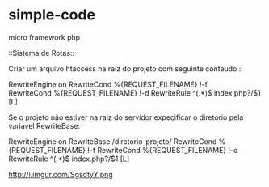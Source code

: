 # simple-code
micro framework php


::Sistema de Rotas::

Criar um arquivo htaccess na raiz do projeto com seguinte conteudo :

RewriteEngine on
RewriteCond %{REQUEST_FILENAME} !-f</br>
RewriteCond %{REQUEST_FILENAME} !-d
RewriteRule ^(.*)$ index.php?/$1 [L]


Se o projeto não estiver na raiz do servidor expecificar o diretorio pela variavel RewriteBase: 

RewriteEngine on
RewriteBase /diretorio-projeto/
RewriteCond %{REQUEST_FILENAME} !-f
RewriteCond %{REQUEST_FILENAME} !-d
RewriteRule ^(.*)$ index.php?/$1 [L]

http://i.imgur.com/SgsdtyY.png
